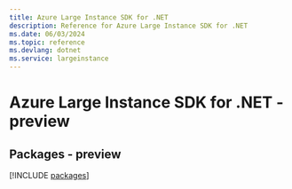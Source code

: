 ```yaml
---
title: Azure Large Instance SDK for .NET
description: Reference for Azure Large Instance SDK for .NET
ms.date: 06/03/2024
ms.topic: reference
ms.devlang: dotnet
ms.service: largeinstance
---
```

# Azure Large Instance SDK for .NET - preview
## Packages - preview
[!INCLUDE [packages](large-instance-index.md)]